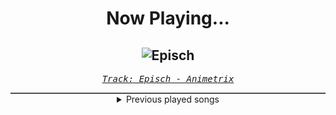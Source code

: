 <div align="center"> 
<h1>Now Playing...</h1>

![Episch](https://i.scdn.co/image/ab67616d00001e02dcafb199e4a13ee8296a6f07)
--
_<samp><a href="https://open.spotify.com/track/0BEq9q3XmPd4N8RRHwhi3L">Track: Episch - Animetrix</a></samp>_

<div style="border: 1px #4B5054 solid"></div>
<details>
  <summary>
    Previous played songs
  </summary>
  <table>
    <thead>
      <tr>
        <th>
          Artist
        </th>
        <th>
          Song
        </th>
        <th>
          Link
        </th>
      </tr>
    </thead>
    <tbody>
      <tr><td>Animetrix</td><td>Episch</td><td><a href="https://open.spotify.com/track/0BEq9q3XmPd4N8RRHwhi3L">https://open.spotify.com/track/0BEq9q3XmPd4N8RRHwhi3L</a></td></tr><tr><td>Papa Roach</td><td>Swerve - Rockzilla Remix</td><td><a href="https://open.spotify.com/track/2nUicn7YuS1bo2DqgELtj0">https://open.spotify.com/track/2nUicn7YuS1bo2DqgELtj0</a></td></tr><tr><td>David Guetta</td><td>Satisfaction (Hardwell & Maddix Remix)</td><td><a href="https://open.spotify.com/track/6L5xbckRDXIf5K1pwTaGkD">https://open.spotify.com/track/6L5xbckRDXIf5K1pwTaGkD</a></td></tr><tr><td>Jeneret</td><td>Limits</td><td><a href="https://open.spotify.com/track/7gbNTjIsa9DOVs7rzQhhFY">https://open.spotify.com/track/7gbNTjIsa9DOVs7rzQhhFY</a></td></tr><tr><td>New Medicine</td><td>Take Me Away</td><td><a href="https://open.spotify.com/track/0jSfQJjEPrcVHr6f7x3D8X">https://open.spotify.com/track/0jSfQJjEPrcVHr6f7x3D8X</a></td></tr><tr><td>Dark Divine</td><td>Run Away</td><td><a href="https://open.spotify.com/track/68E7GZp3O8kUUykesNNzD6">https://open.spotify.com/track/68E7GZp3O8kUUykesNNzD6</a></td></tr><tr><td>Fight The Fade</td><td>Monster</td><td><a href="https://open.spotify.com/track/3nmvutjVzKV9i29PURzT9s">https://open.spotify.com/track/3nmvutjVzKV9i29PURzT9s</a></td></tr><tr><td>Falling In Reverse</td><td>ZOMBIFIED</td><td><a href="https://open.spotify.com/track/2ib8fuTavdc48X6MjhE4Ft">https://open.spotify.com/track/2ib8fuTavdc48X6MjhE4Ft</a></td></tr><tr><td>Until I Wake</td><td>Self Medicated</td><td><a href="https://open.spotify.com/track/3Rho0TjpvbauID06XhM9aO">https://open.spotify.com/track/3Rho0TjpvbauID06XhM9aO</a></td></tr><tr><td>Self Deception</td><td>Will This Be The End</td><td><a href="https://open.spotify.com/track/0sv8740KiZnk7SAL35OSo6">https://open.spotify.com/track/0sv8740KiZnk7SAL35OSo6</a></td></tr><tr><td>First and Forever</td><td>Let This Love Lie Dead</td><td><a href="https://open.spotify.com/track/30Elt09LwfGUac6NVT5VN1">https://open.spotify.com/track/30Elt09LwfGUac6NVT5VN1</a></td></tr><tr><td>Citizen Soldier</td><td>Monster Made of Memories</td><td><a href="https://open.spotify.com/track/3AgbJ34SBBqsSXSnAS7CgU">https://open.spotify.com/track/3AgbJ34SBBqsSXSnAS7CgU</a></td></tr><tr><td>Future Palace</td><td>Paradise</td><td><a href="https://open.spotify.com/track/6Nx2v8RqzBZZicfvZStGep">https://open.spotify.com/track/6Nx2v8RqzBZZicfvZStGep</a></td></tr><tr><td>Motionless In White</td><td>Scoring The End Of The World (feat. Mick Gordon)</td><td><a href="https://open.spotify.com/track/0Tkgl0sQyr6QO0IGmS8aa5">https://open.spotify.com/track/0Tkgl0sQyr6QO0IGmS8aa5</a></td></tr><tr><td>Lansdowne</td><td>Falling Down</td><td><a href="https://open.spotify.com/track/2scptgu7gbibqDPLbhHhOP">https://open.spotify.com/track/2scptgu7gbibqDPLbhHhOP</a></td></tr><tr><td>Dark Divine</td><td>Your Ghost</td><td><a href="https://open.spotify.com/track/0Tt4znFa4X5FnIblrd8HEp">https://open.spotify.com/track/0Tt4znFa4X5FnIblrd8HEp</a></td></tr><tr><td>Citizen Soldier</td><td>Deathbed</td><td><a href="https://open.spotify.com/track/74lsm6qCU09CrvhyUsEGWh">https://open.spotify.com/track/74lsm6qCU09CrvhyUsEGWh</a></td></tr><tr><td>From Fall to Spring</td><td>RISE</td><td><a href="https://open.spotify.com/track/4BFE6Eq6HGKzdyH0DEbONn">https://open.spotify.com/track/4BFE6Eq6HGKzdyH0DEbONn</a></td></tr><tr><td>Citizen Soldier</td><td>Tattoos</td><td><a href="https://open.spotify.com/track/0FTvX1SsbaAtq5uXVwOOY8">https://open.spotify.com/track/0FTvX1SsbaAtq5uXVwOOY8</a></td></tr><tr><td>Currents</td><td>Never There</td><td><a href="https://open.spotify.com/track/5t1OFHuWDlmusIYUZSNADT">https://open.spotify.com/track/5t1OFHuWDlmusIYUZSNADT</a></td></tr>
    </tbody>
  </table>
</details>

</div>
